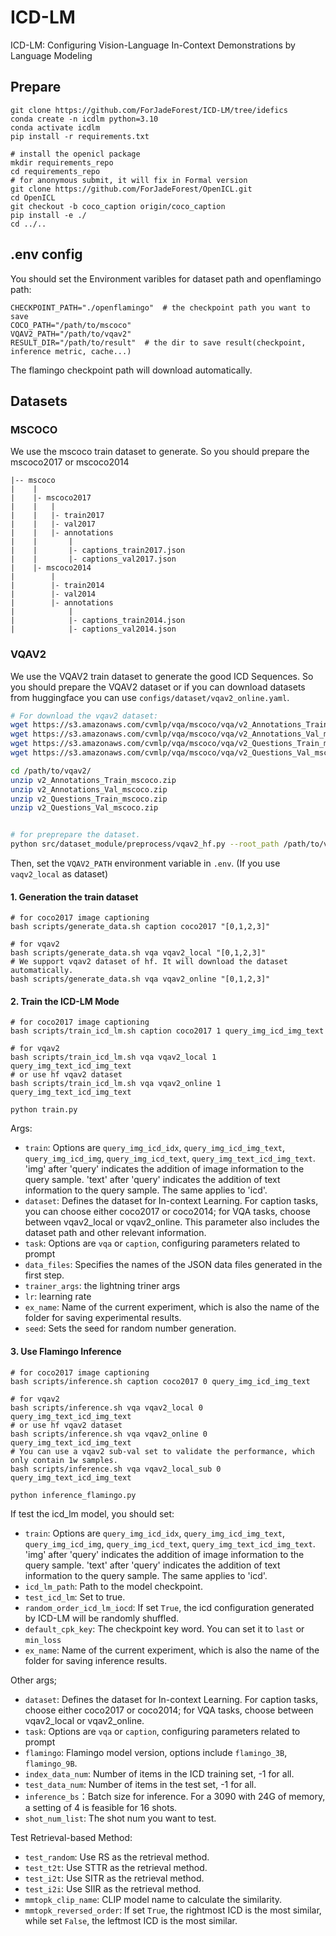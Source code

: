 # ICD-LM
ICD-LM: Configuring Vision-Language In-Context Demonstrations by Language Modeling

## Prepare
```
git clone https://github.com/ForJadeForest/ICD-LM/tree/idefics
conda create -n icdlm python=3.10
conda activate icdlm
pip install -r requirements.txt

# install the openicl package
mkdir requirements_repo
cd requirements_repo
# for anonymous submit, it will fix in Formal version
git clone https://github.com/ForJadeForest/OpenICL.git
cd OpenICL
git checkout -b coco_caption origin/coco_caption
pip install -e ./
cd ../..
```

## .env config
You should set the Environment varibles for dataset path and openflamingo path:
```
CHECKPOINT_PATH="./openflamingo"  # the checkpoint path you want to save
COCO_PATH="/path/to/mscoco"
VQAV2_PATH="/path/to/vqav2"
RESULT_DIR="/path/to/result"  # the dir to save result(checkpoint, inference metric, cache...)
```
The flamingo checkpoint path will download automatically.


## Datasets
### MSCOCO
We use the mscoco train dataset to generate. 
So you should prepare the mscoco2017 or mscoco2014

```
|-- mscoco
|    |
|    |- mscoco2017
|    |   |
|    |   |- train2017
|    |   |- val2017
|    |   |- annotations
|    |       |
|    |       |- captions_train2017.json
|    |       |- captions_val2017.json
|    |- mscoco2014
|        |
|        |- train2014
|        |- val2014
|        |- annotations
|            |
|            |- captions_train2014.json
|            |- captions_val2014.json
```

### VQAV2
We use the VQAV2 train dataset to generate the good ICD Sequences.
So you should prepare the VQAV2 dataset or if you can download datasets from huggingface you can use `configs/dataset/vqav2_online.yaml`. 
```bash
# For download the vqav2 dataset:
wget https://s3.amazonaws.com/cvmlp/vqa/mscoco/vqa/v2_Annotations_Train_mscoco.zip -O /path/to/vqav2/
wget https://s3.amazonaws.com/cvmlp/vqa/mscoco/vqa/v2_Annotations_Val_mscoco.zip -O /path/to/vqav2/
wget https://s3.amazonaws.com/cvmlp/vqa/mscoco/vqa/v2_Questions_Train_mscoco.zip -O /path/to/vqav2/
wget https://s3.amazonaws.com/cvmlp/vqa/mscoco/vqa/v2_Questions_Val_mscoco.zip -O /path/to/vqav2/

cd /path/to/vqav2/
unzip v2_Annotations_Train_mscoco.zip
unzip v2_Annotations_Val_mscoco.zip
unzip v2_Questions_Train_mscoco.zip
unzip v2_Questions_Val_mscoco.zip


# for preprepare the dataset.
python src/dataset_module/preprocess/vqav2_hf.py --root_path /path/to/vqav2/
```
Then, set the `VQAV2_PATH` environment variable in `.env`. (If you use `vaqv2_local` as dataset)


#### 1. Generation the train dataset

```shell
# for coco2017 image captioning
bash scripts/generate_data.sh caption coco2017 "[0,1,2,3]" 

# for vqav2
bash scripts/generate_data.sh vqa vqav2_local "[0,1,2,3]"
# We support vqav2 dataset of hf. It will download the dataset automatically.
bash scripts/generate_data.sh vqa vqav2_online "[0,1,2,3]"
```

#### 2. Train the ICD-LM Mode
```shell
# for coco2017 image captioning
bash scripts/train_icd_lm.sh caption coco2017 1 query_img_icd_img_text

# for vqav2
bash scripts/train_icd_lm.sh vqa vqav2_local 1 query_img_text_icd_img_text
# or use hf vqav2 dataset
bash scripts/train_icd_lm.sh vqa vqav2_online 1 query_img_text_icd_img_text
```

```
python train.py
```
Args:
- `train`: Options are `query_img_icd_idx`, `query_img_icd_img_text`, `query_img_icd_img`, `query_img_icd_text`, `query_img_text_icd_img_text`. 'img' after 'query' indicates the addition of image information to the query sample. 'text' after 'query' indicates the addition of text information to the query sample. The same applies to 'icd'.
- `dataset`: Defines the dataset for In-context Learning. For caption tasks, you can choose either coco2017 or coco2014; for VQA tasks, choose between vqav2_local or vqav2_online. This parameter also includes the dataset path and other relevant information.
- `task`: Options are `vqa` or `caption`, configuring parameters related to prompt
- `data_files`: Specifies the names of the JSON data files generated in the first step.
- `trainer_args`: the lightning triner args
- `lr`: learning rate
- `ex_name`: Name of the current experiment, which is also the name of the folder for saving experimental results. 
- `seed`: Sets the seed for random number generation.

#### 3. Use Flamingo Inference
```shell
# for coco2017 image captioning
bash scripts/inference.sh caption coco2017 0 query_img_icd_img_text

# for vqav2
bash scripts/inference.sh vqa vqav2_local 0 query_img_text_icd_img_text
# or use hf vqav2 dataset
bash scripts/inference.sh vqa vqav2_online 0 query_img_text_icd_img_text
# You can use a vqav2 sub-val set to validate the performance, which only contain 1w samples. 
bash scripts/inference.sh vqa vqav2_local_sub 0 query_img_text_icd_img_text
```

```shell
python inference_flamingo.py
```
If test the icd_lm model, you should set:
- `train`: Options are `query_img_icd_idx`, `query_img_icd_img_text`, `query_img_icd_img`, `query_img_icd_text`, `query_img_text_icd_img_text`. 'img' after 'query' indicates the addition of image information to the query sample. 'text' after 'query' indicates the addition of text information to the query sample. The same applies to 'icd'.
- `icd_lm_path`: Path to the model checkpoint.
- `test_icd_lm`: Set to true.
- `random_order_icd_lm_iocd`: If set `True`, the icd configuration generated by ICD-LM will be randomly shuffled. 
- `default_cpk_key`: The checkpoint key word. You can set it to `last` or `min_loss`
- `ex_name`: Name of the current experiment, which is also the name of the folder for saving inference results. 


Other args;
- `dataset`: Defines the dataset for In-context Learning. For caption tasks, choose either coco2017 or coco2014; for VQA tasks, choose between vqav2_local or vqav2_online.
- `task`: Options are `vqa` or `caption`, configuring parameters related to prompt
- `flamingo`: Flamingo model version, options include `flamingo_3B`, `flamingo_9B`.
- `index_data_num`: Number of items in the ICD training set, -1 for all.
- `test_data_num`: Number of items in the test set, -1 for all.
- `inference_bs`：Batch size for inference. For a 3090 with 24G of memory, a setting of 4 is feasible for 16 shots.
- `shot_num_list`: The shot num you want to test.

Test Retrieval-based Method: 
- `test_random`: Use RS as the retrieval method.
- `test_t2t`: Use STTR as the retrieval method.
- `test_i2t`: Use SITR as the retrieval method.
- `test_i2i`: Use SIIR as the retrieval method.
- `mmtopk_clip_name`: CLIP model name to calculate the similarity.
- `mmtopk_reversed_order`: If set `True`, the rightmost ICD is the most similar, while set `False`, the leftmost ICD is the most similar.
